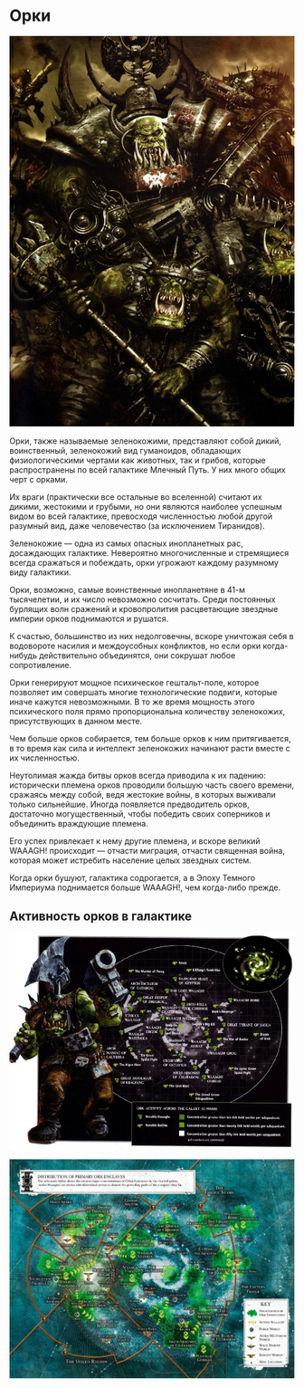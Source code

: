 # Орки

![orks](/data/factions/orks/ork_pic.jpg)

Орки, также называемые зеленокожими, представляют собой дикий, воинственный, зеленокожий вид гуманоидов, обладающих физиологическими чертами как животных, так и грибов, которые распространены по всей галактике Млечный Путь. У них много общих черт с орками.

Их враги (практически все остальные во вселенной) считают их дикими, жестокими и грубыми, но они являются наиболее успешным видом во всей галактике, превосходя численностью любой другой разумный вид, даже человечество (за исключением Тиранидов).

Зеленокожие — одна из самых опасных инопланетных рас, досаждающих галактике. Невероятно многочисленные и стремящиеся всегда сражаться и побеждать, орки угрожают каждому разумному виду галактики.

Орки, возможно, самые воинственные инопланетяне в 41-м тысячелетии, и их число невозможно сосчитать. Среди постоянных бурлящих волн сражений и кровопролития расцветающие звездные империи орков поднимаются и рушатся.

К счастью, большинство из них недолговечны, вскоре уничтожая себя в водовороте насилия и междоусобных конфликтов, но если орки когда-нибудь действительно объединятся, они сокрушат любое сопротивление.

Орки генерируют мощное психическое гештальт-поле, которое позволяет им совершать многие технологические подвиги, которые иначе кажутся невозможными. В то же время мощность этого психического поля прямо пропорциональна количеству зеленокожих, присутствующих в данном месте.

Чем больше орков собирается, тем больше орков к ним притягивается, в то время как сила и интеллект зеленокожих начинают расти вместе с их численностью.

Неутолимая жажда битвы орков всегда приводила к их падению: исторически племена орков проводили большую часть своего времени, сражаясь между собой, ведя жестокие войны, в которых выживали только сильнейшие. Иногда появляется предводитель орков, достаточно могущественный, чтобы победить своих соперников и объединить враждующие племена.

Его успех привлекает к нему другие племена, и вскоре великий WAAAGH! происходит — отчасти миграция, отчасти священная война, которая может истребить население целых звездных систем.

Когда орки бушуют, галактика содрогается, а в Эпоху Темного Империума поднимается больше WAAAGH!, чем когда-либо прежде.

## Активность орков в галактике

![orks1](/data/factions/orks/orks_map1.jpg)

![orks2](/data/factions/orks/orks_map2.jpg)